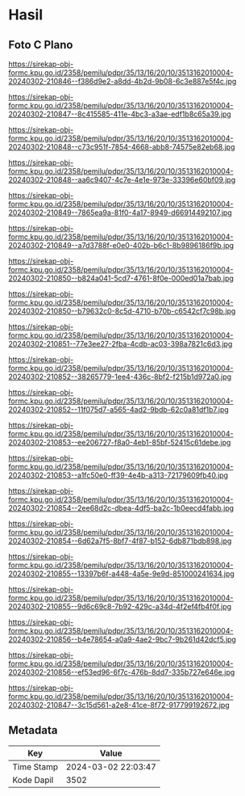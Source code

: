 # Hasil

## Foto C Plano

https://sirekap-obj-formc.kpu.go.id/2358/pemilu/pdpr/35/13/16/20/10/3513162010004-20240302-210846--f386d9e2-a8dd-4b2d-9b08-6c3e887e5f4c.jpg

https://sirekap-obj-formc.kpu.go.id/2358/pemilu/pdpr/35/13/16/20/10/3513162010004-20240302-210847--8c415585-411e-4bc3-a3ae-edf1b8c65a39.jpg

https://sirekap-obj-formc.kpu.go.id/2358/pemilu/pdpr/35/13/16/20/10/3513162010004-20240302-210848--c73c951f-7854-4668-abb8-74575e82eb68.jpg

https://sirekap-obj-formc.kpu.go.id/2358/pemilu/pdpr/35/13/16/20/10/3513162010004-20240302-210848--aa6c9407-4c7e-4e1e-973e-33396e60bf09.jpg

https://sirekap-obj-formc.kpu.go.id/2358/pemilu/pdpr/35/13/16/20/10/3513162010004-20240302-210849--7865ea9a-81f0-4a17-8949-d66914492107.jpg

https://sirekap-obj-formc.kpu.go.id/2358/pemilu/pdpr/35/13/16/20/10/3513162010004-20240302-210849--a7d3788f-e0e0-402b-b6c1-8b9896186f9b.jpg

https://sirekap-obj-formc.kpu.go.id/2358/pemilu/pdpr/35/13/16/20/10/3513162010004-20240302-210850--b824a041-5cd7-4761-8f0e-000ed01a7bab.jpg

https://sirekap-obj-formc.kpu.go.id/2358/pemilu/pdpr/35/13/16/20/10/3513162010004-20240302-210850--b79632c0-8c5d-4710-b70b-c6542cf7c98b.jpg

https://sirekap-obj-formc.kpu.go.id/2358/pemilu/pdpr/35/13/16/20/10/3513162010004-20240302-210851--77e3ee27-2fba-4cdb-ac03-398a7821c6d3.jpg

https://sirekap-obj-formc.kpu.go.id/2358/pemilu/pdpr/35/13/16/20/10/3513162010004-20240302-210852--38265779-1ee4-436c-8bf2-f215b1d972a0.jpg

https://sirekap-obj-formc.kpu.go.id/2358/pemilu/pdpr/35/13/16/20/10/3513162010004-20240302-210852--11f075d7-a565-4ad2-9bdb-62c0a81df1b7.jpg

https://sirekap-obj-formc.kpu.go.id/2358/pemilu/pdpr/35/13/16/20/10/3513162010004-20240302-210853--ee206727-f8a0-4eb1-85bf-52415c61debe.jpg

https://sirekap-obj-formc.kpu.go.id/2358/pemilu/pdpr/35/13/16/20/10/3513162010004-20240302-210853--a1fc50e0-ff39-4e4b-a313-72179609fb40.jpg

https://sirekap-obj-formc.kpu.go.id/2358/pemilu/pdpr/35/13/16/20/10/3513162010004-20240302-210854--2ee68d2c-dbea-4df5-ba2c-1b0eecd4fabb.jpg

https://sirekap-obj-formc.kpu.go.id/2358/pemilu/pdpr/35/13/16/20/10/3513162010004-20240302-210854--6d62a7f5-8bf7-4f87-b152-6db871bdb898.jpg

https://sirekap-obj-formc.kpu.go.id/2358/pemilu/pdpr/35/13/16/20/10/3513162010004-20240302-210855--13397b6f-a448-4a5e-9e9d-851000241634.jpg

https://sirekap-obj-formc.kpu.go.id/2358/pemilu/pdpr/35/13/16/20/10/3513162010004-20240302-210855--9d6c69c8-7b92-429c-a34d-4f2ef4fb4f0f.jpg

https://sirekap-obj-formc.kpu.go.id/2358/pemilu/pdpr/35/13/16/20/10/3513162010004-20240302-210856--b4e78654-a0a9-4ae2-9bc7-9b261d42dcf5.jpg

https://sirekap-obj-formc.kpu.go.id/2358/pemilu/pdpr/35/13/16/20/10/3513162010004-20240302-210856--ef53ed96-6f7c-476b-8dd7-335b727e646e.jpg

https://sirekap-obj-formc.kpu.go.id/2358/pemilu/pdpr/35/13/16/20/10/3513162010004-20240302-210847--3c15d561-a2e8-41ce-8f72-917799192672.jpg


## Metadata

| Key        | Value               |
| ---------- | ------------------- |
| Time Stamp | 2024-03-02 22:03:47 |
| Kode Dapil | 3502                |



